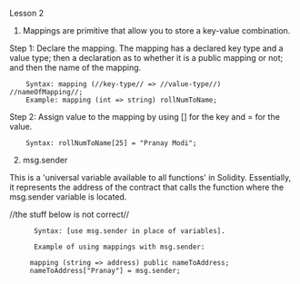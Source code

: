 Lesson 2

1) Mappings are primitive that allow you to store a key-value combination. 

Step 1: Declare the mapping. The mapping has a declared key type and a value type; then a declaration as to whether it is a public mapping or not; and then the name of the mapping.

        Syntax: mapping (//key-type// => //value-type//) //nameOfMapping//;
        Example: mapping (int => string) rollNumToName;

Step 2: Assign value to the mapping by using [] for the key and = for the value.

        Syntax: rollNumToName[25] = "Pranay Modi";

2) msg.sender 

This is a 'universal variable available to all functions' in Solidity. Essentially, it represents the address of the contract that calls the function where the msg.sender variable is located.

//the stuff below is not correct//

          Syntax: [use msg.sender in place of variables].

          Example of using mappings with msg.sender:
          
         mapping (string => address) public nameToAddress;
         nameToAddress["Pranay"] = msg.sender;
         
